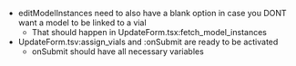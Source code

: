 * editModelInstances need to also have a blank option in case you DONT want a model to be linked to a vial
  * That should happen in UpdateForm.tsx:fetch_model_instances
* UpdateForm.tsv:assign_vials and :onSubmit are ready to be activated
  * onSubmit should have all necessary variables
